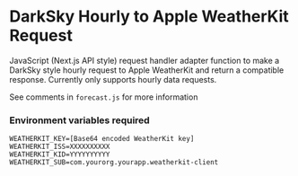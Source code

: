 # DarkSky Hourly to Apple WeatherKit Request

JavaScript (Next.js API style) request handler adapter function to make a DarkSky style hourly request to Apple WeatherKit and return a compatible response.
Currently only supports hourly data requests.

See comments in `forecast.js` for more information

### Environment variables required

```
WEATHERKIT_KEY=[Base64 encoded WeatherKit key]
WEATHERKIT_ISS=XXXXXXXXXX
WEATHERKIT_KID=YYYYYYYYYY
WEATHERKIT_SUB=com.yourorg.yourapp.weatherkit-client
```
